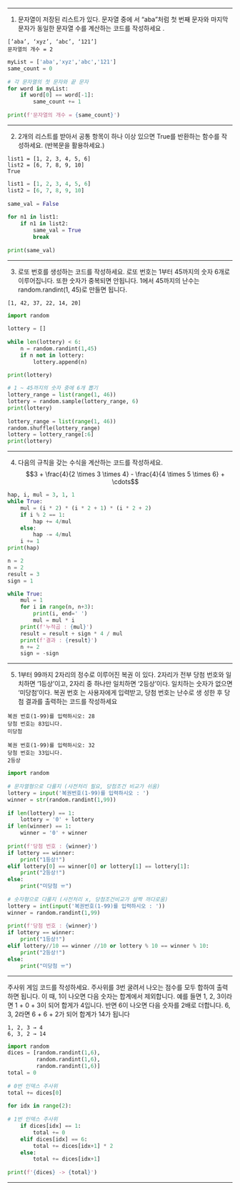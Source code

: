 
---
1. 문자열이 저장된 리스트가 있다. 문자열 중에 서 “aba”처럼 첫 번째 문자와 마지막 문자가 동일한 문자열 수를 계산하는 코드를 작성하세요 .

```
[’aba’, ‘xyz’, ‘abc’, ‘121’] 
문자열의 개수 = 2
```

```python
myList = ['aba','xyz','abc','121']  
same_count = 0  
  
# 각 문자열의 첫 문자와 끝 문자  
for word in myList:  
    if word[0] == word[-1]:  
        same_count += 1  
  
print(f'문자열의 개수 = {same_count}')
```

---

2. 2개의 리스트를 받아서 공통 항목이 하나 이상 있으면 True를 반환하는 함수를 작성하세요. (반복문을 활용하세요.)

```
list1 = [1, 2, 3, 4, 5, 6] 
list2 = [6, 7, 8, 9, 10] 
True
```

```python
list1 = [1, 2, 3, 4, 5, 6]  
list2 = [6, 7, 8, 9, 10]  
  
same_val = False  
  
for n1 in list1:  
    if n1 in list2:  
        same_val = True  
        break
  
print(same_val)
```

---

3. 로또 번호를 생성하는 코드를 작성하세요. 로또 번호는 1부터 45까지의 숫자 6개로 이루어집니다. 또한 숫자가 중복되면 안됩니다. 1에서 45까지의 난수는 random.randint(1, 45)로 만들면 됩니다.

```
[1, 42, 37, 22, 14, 20]
```

```python
import random  
  
lottery = []  
  
while len(lottery) < 6:
    n = random.randint(1,45)  
    if n not in lottery:  
        lottery.append(n)  
  
print(lottery)
```

```python
# 1 ~ 45까지의 숫자 중에 6개 뽑기  
lottery_range = list(range(1, 46))  
lottery = random.sample(lottery_range, 6)  
print(lottery)  
  
lottery_range = list(range(1, 46))  
random.shuffle(lottery_range)  
lottery = lottery_range[:6]  
print(lottery)
```

---

4. 다음의 규칙을 갖는 수식을 계산하는 코드를 작성하세요.$$3 + \frac{4}{2 \times 3 \times 4} - \frac{4}{4 \times 5 \times 6} + \cdots$$
```python
hap, i, mul = 3, 1, 1  
while True:  
    mul = (i * 2) * (i * 2 + 1) * (i * 2 + 2)  
    if i % 2 == 1:  
        hap += 4/mul  
    else:  
        hap -= 4/mul  
    i += 1 
print(hap) 
```

```python
n = 2  
n = 2
result = 3
sign = 1

while True:
    mul = 1
    for i in range(n, n+3):
        print(i, end=' ')
        mul = mul * i
    print(f'누적곱 : {mul}')
    result = result + sign * 4 / mul
    print(f'결과 : {result}')
    n += 2
    sign = -sign

```

---

5. 1부터 99까지 2자리의 정수로 이루어진 복권 이 있다. 2자리가 전부 당첨 번호와 일치하면 ‘1등상’이고, 2자리 중 하나만 일치하면 ‘2등상’이다. 일치하는 숫자가 없으면 ‘미당첨’이다. 복권 번호 는 사용자에게 입력받고, 당첨 번호는 난수로 생 성한 후 당첨 결과를 출력하는 코드를 작성하세요

```
복권 번호(1-99)를 입력하시오: 28 
당첨 번호는 83입니다. 
미당첨 

복권 번호(1-99)를 입력하시오: 32 
당첨 번호는 33입니다. 
2등상
```

```python
import random  
  
# 문자열형으로 다룰지 (사전처리 필요, 당첨조건 비교가 쉬움)  
lottery = input('복권번호(1-99)를 입력하시오 : ')  
winner = str(random.randint(1,99))  
  
if len(lottery) == 1:  
    lottery = '0' + lottery  
if len(winner) == 1:  
    winner = '0' + winner  
  
print(f'당첨 번호 : {winner}')  
if lottery == winner:  
    print("1등상!")  
elif lottery[0] == winner[0] or lottery[1] == lottery[1]:  
    print("2등상!")  
else:  
    print("미당첨 ㅠ")  
  
# 숫자형으로 다룰지 (사전처리 x, 당첨조건비교가 살짝 까다로움)  
lottery = int(input('복권번호(1-99)를 입력하시오 : '))  
winner = random.randint(1,99)  
  
print(f'당첨 번호 : {winner}')  
if lottery == winner:  
    print("1등상!")  
elif lottery//10 == winner //10 or lottery % 10 == winner % 10:  
    print("2등상!")  
else:  
    print("미당첨 ㅠ")
```

---

주사위 게임 코드를 작성하세요. 주사위를 3번 굴려서 나오는 점수를 모두 합하여 출력하면 됩니다. 이 때, 1이 나오면 다음 숫자는 합계에서 제외합니다. 예를 들면 1, 2, 3이라면 1 + 0 + 3이 되어 합게가 4입니다. 반면 6이 나오면 다음 숫자를 2배로 더합니다. 6, 3, 2라면 6 + 6 + 2가 되어 합계가 14가 됩니다

```
1, 2, 3 → 4 
6, 3, 2 → 14
```

```python
import random  
dices = [random.randint(1,6),  
         random.randint(1,6),  
         random.randint(1,6)]  
total = 0  
  
# 0번 인덱스 주사위  
total += dices[0]  
  
for idx in range(2):  
  
# 1번 인덱스 주사위  
    if dices[idx] == 1:  
        total += 0  
    elif dices[idx] == 6:  
        total += dices[idx+1] * 2  
    else:  
        total += dices[idx+1]  
  
print(f'{dices} -> {total}')
```

---
